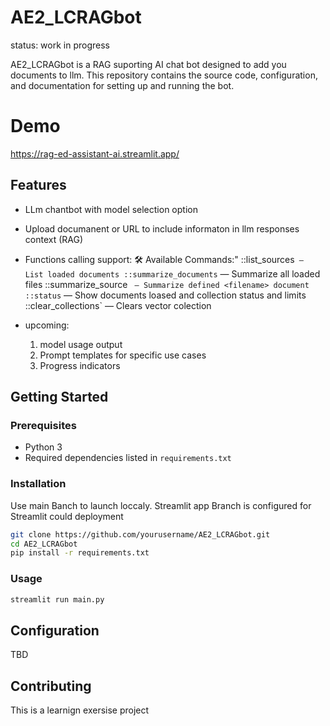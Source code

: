 # AE2_LCRAGbot

status: work in progress

AE2_LCRAGbot is a RAG suporting AI chat bot designed to add you documents to llm.
This repository contains the source code, configuration, and documentation for setting up and running the bot.

# Demo 

https://rag-ed-assistant-ai.streamlit.app/

## Features

- LLm chantbot with model selection option
- Upload documanent or URL to include informaton in llm responses context (RAG)
- Functions calling support:
     🛠️ Available Commands:"
            ::list_sources` — List loaded documents
            ::summarize_documents` — Summarize all loaded files
            ::summarize_source <filename>` — Summarize defined <filename> document
            ::status` — Show documents loased and collection status and limits
            ::clear_collections` — Clears vector colection

- upcoming:
    1. model usage output
    2. Prompt templates for specific use cases
    3. Progress indicators

## Getting Started

### Prerequisites

- Python 3
- Required dependencies listed in `requirements.txt`

### Installation

Use main Banch to launch loccaly.
Streamlit app Branch is configured for Streamlit could deployment

```bash
git clone https://github.com/yourusername/AE2_LCRAGbot.git
cd AE2_LCRAGbot
pip install -r requirements.txt
```

### Usage

```bash
streamlit run main.py
```

## Configuration

TBD

## Contributing

This is a learnign exersise project
